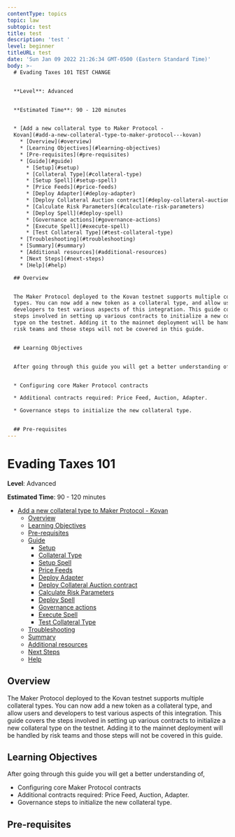 ```yaml
---
contentType: topics
topic: law
subtopic: test
title: test
description: 'test '
level: beginner
titleURL: test
date: 'Sun Jan 09 2022 21:26:34 GMT-0500 (Eastern Standard Time)'
body: >-
  # Evading Taxes 101 TEST CHANGE


  **Level**: Advanced


  **Estimated Time**: 90 - 120 minutes


  * [Add a new collateral type to Maker Protocol -
  Kovan](#add-a-new-collateral-type-to-maker-protocol---kovan)
    * [Overview](#overview)
    * [Learning Objectives](#learning-objectives)
    * [Pre-requisites](#pre-requisites)
    * [Guide](#guide)
      * [Setup](#setup)
      * [Collateral Type](#collateral-type)
      * [Setup Spell](#setup-spell)
      * [Price Feeds](#price-feeds)
      * [Deploy Adapter](#deploy-adapter)
      * [Deploy Collateral Auction contract](#deploy-collateral-auction-contract)
      * [Calculate Risk Parameters](#calculate-risk-parameters)
      * [Deploy Spell](#deploy-spell)
      * [Governance actions](#governance-actions)
      * [Execute Spell](#execute-spell)
      * [Test Collateral Type](#test-collateral-type)
    * [Troubleshooting](#troubleshooting)
    * [Summary](#summary)
    * [Additional resources](#additional-resources)
    * [Next Steps](#next-steps)
    * [Help](#help)

  ## Overview


  The Maker Protocol deployed to the Kovan testnet supports multiple collateral
  types. You can now add a new token as a collateral type, and allow users and
  developers to test various aspects of this integration. This guide covers the
  steps involved in setting up various contracts to initialize a new collateral
  type on the testnet. Adding it to the mainnet deployment will be handled by
  risk teams and those steps will not be covered in this guide.


  ## Learning Objectives


  After going through this guide you will get a better understanding of,


  * Configuring core Maker Protocol contracts

  * Additional contracts required: Price Feed, Auction, Adapter.

  * Governance steps to initialize the new collateral type.


  ## Pre-requisites
---
```


# Evading Taxes 101

**Level**: Advanced

**Estimated Time**: 90 - 120 minutes

- [Add a new collateral type to Maker Protocol - Kovan](#add-a-new-collateral-type-to-maker-protocol---kovan)
  - [Overview](#overview)
  - [Learning Objectives](#learning-objectives)
  - [Pre-requisites](#pre-requisites)
  - [Guide](#guide)
    - [Setup](#setup)
    - [Collateral Type](#collateral-type)
    - [Setup Spell](#setup-spell)
    - [Price Feeds](#price-feeds)
    - [Deploy Adapter](#deploy-adapter)
    - [Deploy Collateral Auction contract](#deploy-collateral-auction-contract)
    - [Calculate Risk Parameters](#calculate-risk-parameters)
    - [Deploy Spell](#deploy-spell)
    - [Governance actions](#governance-actions)
    - [Execute Spell](#execute-spell)
    - [Test Collateral Type](#test-collateral-type)
  - [Troubleshooting](#troubleshooting)
  - [Summary](#summary)
  - [Additional resources](#additional-resources)
  - [Next Steps](#next-steps)
  - [Help](#help)

## Overview

The Maker Protocol deployed to the Kovan testnet supports multiple collateral types. You can now add a new token as a collateral type, and allow users and developers to test various aspects of this integration. This guide covers the steps involved in setting up various contracts to initialize a new collateral type on the testnet. Adding it to the mainnet deployment will be handled by risk teams and those steps will not be covered in this guide.

## Learning Objectives

After going through this guide you will get a better understanding of,

- Configuring core Maker Protocol contracts
- Additional contracts required: Price Feed, Auction, Adapter.
- Governance steps to initialize the new collateral type.

## Pre-requisites
